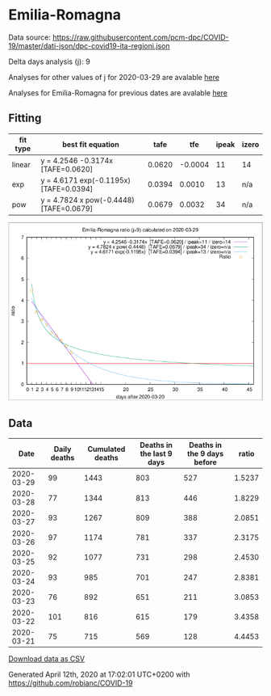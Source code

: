 # Emilia-Romagna

Data source: https://raw.githubusercontent.com/pcm-dpc/COVID-19/master/dati-json/dpc-covid19-ita-regioni.json

Delta days analysis (j): 9

Analyses for other values of j for 2020-03-29 are avalable [here](../2020-03-29/README.md)

Analyses for Emilia-Romagna for previous dates are avalable [here](../README.md)

## Fitting 
|fit type|best fit equation|tafe|tfe|ipeak|izero|
|-------|-----|--------|------|---|---|
|linear|y = 4.2546 -0.3174x  [TAFE=0.0620]|0.0620|-0.0004|11|14|
|exp|y = 4.6171 exp(-0.1195x)  [TAFE=0.0394]|0.0394|0.0010|13|n/a|
|pow|y = 4.7824 x pow(-0.4448)  [TAFE=0.0679]|0.0679|0.0032|34|n/a|

![Plot](COVID-19_emilia-romagna_j9_2020-03-29.png)

## Data
|Date|Daily deaths|Cumulated deaths|Deaths in the last 9 days|Deaths in the 9 days before|ratio|
|----|----------|-----------|-------|--------------------|-----|
|2020-03-29|99|1443|803|527|1.5237|
|2020-03-28|77|1344|813|446|1.8229|
|2020-03-27|93|1267|809|388|2.0851|
|2020-03-26|97|1174|781|337|2.3175|
|2020-03-25|92|1077|731|298|2.4530|
|2020-03-24|93|985|701|247|2.8381|
|2020-03-23|76|892|651|211|3.0853|
|2020-03-22|101|816|615|179|3.4358|
|2020-03-21|75|715|569|128|4.4453|

[Download data as CSV](COVID-19_emilia-romagna_j9_2020-03-29.csv)

Generated April 12th, 2020 at 17:02:01 UTC+0200 with https://github.com/robianc/COVID-19
